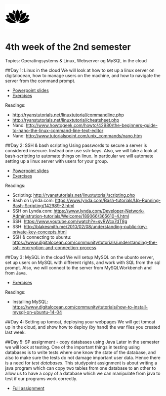 ![Alt text](img/lotussm.png)
# 4th week of the 2nd semester
Topics: Operatingsystems & Linux, Webserver og MySQL in the cloud

##Day 1: Linux in the cloud
We will look at how to set up a linux server on digitalocean, how to manage users on the machine, and how to navigate the server from the command prompt.

* [Powerpoint slides](slides/Day_1.pdf)
* [Exercises](week-4-Operating-systems/study/day1exercises.md)

Readings:

* <http://ryanstutorials.net/linuxtutorial/commandline.php>
* <http://ryanstutorials.net/linuxtutorial/cheatsheet.php>
* Nano: <http://www.howtogeek.com/howto/42980/the-beginners-guide-to-nano-the-linux-command-line-text-editor>
* Nano: <http://www.tutorialspoint.com/unix_commands/nano.htm>


##Day 2: SSH & bash scripting
Using passwords to secure a server is considered insecure. Instead one use ssh-keys.
Also, we will take a look at bash-scripting to automate things on linux. In particular we will automate setting up a linux server with users for your group.

* [Powerpoint slides](url)
* [Exercises](url)

Readings:

* Scripting: <http://ryanstutorials.net/linuxtutorial/scripting.php>
* Bash on Lynda.com: <https://www.lynda.com/Bash-tutorials/Up-Running-Bash-Scripting/142989-2.html>
* SSH on Lynda.com: <https://www.lynda.com/Developer-Network-Administration-tutorials/Welcome/189066/365610-4.html>
* SSH: <https://www.youtube.com/watch?v=svRWcx7dT8g>
* SSH: http://blakesmith.me/2010/02/08/understanding-public-key-private-key-concepts.html
* SSH & connecting to ubuntu: <https://www.digitalocean.com/community/tutorials/understanding-the-ssh-encryption-and-connection-process>

##Day 3: MySQL in the cloud
We will setup MySQL on the ubunto server, set up users on MySQL with different rights, and work with SQL from the sql prompt. Also, we will connect to the server from MySQLWorkbench and from Java.

* [Exercises](url)

Readings:

* Installing MySQL: <https://www.digitalocean.com/community/tutorials/how-to-install-mysql-on-ubuntu-14-04>

##Day 4: Setting up tomcat, deploying your webpages
We will get tomcat up in the cloud, and show how to deploy (by hand) the war files you created last week.

##Day 5: SP assignment - copy databases using Java
Later in the semester we will look at testing. One of the important things in testing using databases is to write tests where one know the state of the database, and also to make sure the tests do not damage important user data. Hence there is a need for *test databases*. This studypoint assignment is about writing a java program which can copy two tables from one database to an other to allow us to have a copy of a database which we can manipulate from java to test if our programs work correctly.

* [Full assignment](url)

